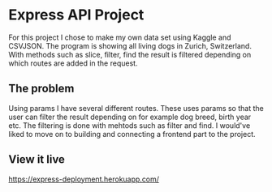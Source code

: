 # Express API Project

For this project I chose to make my own data set using Kaggle and CSVJSON. The program is showing all living dogs in Zurich, Switzerland. With methods such as slice, filter, find the result is filtered depending on which routes are added in the request.

## The problem

Using params I have several different routes. These uses params so that the user can filter the result depending on for example dog breed, birth year etc. The filtering is done with mehtods such as filter and find. I would've liked to move on to building and connecting a frontend part to the project. 

## View it live

https://express-deployment.herokuapp.com/
